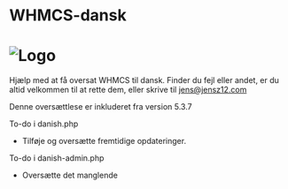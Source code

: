 WHMCS-dansk
===========
![Logo](http://krebsonsecurity.com/wp-content/uploads/2012/05/whmcs.png)
===========
Hjælp med at få oversat WHMCS til dansk.
Finder du fejl eller andet, er du altid velkommen til at rette dem, eller skrive til jens@jensz12.com

Denne oversættlese er inkluderet fra version 5.3.7 

To-do i danish.php
 - Tilføje og oversætte fremtidige opdateringer.

To-do i danish-admin.php
 - Oversætte det manglende
